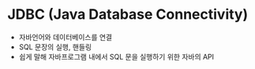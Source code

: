 # JDBC (Java Database Connectivity)

- 자바언어와 데이터베이스를 연결
- SQL 문장의 실행, 핸들링
- 쉽게 말해 자바프로그램 내에서 SQL 문을 실행하기 위한 자바의 API
<br>

